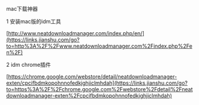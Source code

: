 



mac下载神器

1 安装mac版的idm工具

[http://www.neatdownloadmanager.com/index.php/en/](https://links.jianshu.com/go?to=http%3A%2F%2Fwww.neatdownloadmanager.com%2Findex.php%2Fen%2F)

2 idm chrome插件

[https://chrome.google.com/webstore/detail/neatdownloadmanager-exten/cpcifbdmkopohnnofedkjghjiclmhdah](https://links.jianshu.com/go?to=https%3A%2F%2Fchrome.google.com%2Fwebstore%2Fdetail%2Fneatdownloadmanager-exten%2Fcpcifbdmkopohnnofedkjghjiclmhdah)

